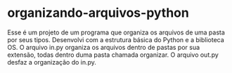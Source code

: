 # organizando-arquivos-python

Esse é um projeto de um programa que organiza os arquivos de uma pasta por seus tipos. Desenvolvi com a estrutura básica do Python e a biblioteca OS.
O arquivo in.py organiza os arquivos dentro de pastas por sua extensão, todas dentro duma pasta chamada organizar.
O arquivo out.py desfaz a organização do in.py.